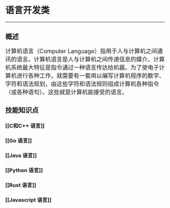 # 语言开发类
---
## 概述
<font size=4>计算机语言（Computer Language）指用于人与计算机之间通讯的语言。计算机语言是人与计算机之间传递信息的媒介。计算机系统最大特征是指令通过一种语言传达给机器。为了使电子计算机进行各种工作，就需要有一套用以编写计算机程序的数字、字符和语法规划，由这些字符和语法规则组成计算机各种指令（或各种语句）。这些就是计算机能接受的语言。
</font>

## 技能知识点
### [[C和C++ 语言]]
### [[Go 语言]]
### [[Java 语言]]
### [[Python 语言]]
### [[Rust 语言]]
### [[Javascript 语言]]
